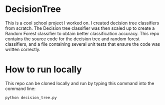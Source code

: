 # DecisionTree
This is a cool school project I worked on. I created decision tree classifiers from scratch. The Decision tree classifier was then scaled up to create a Random Forest classifier to obtain better classification accuracy. This repo contains the source code for the decision tree and random forest classifiers, and a file containing several unit tests that ensure the code was written correctly.

# How to run locally
This repo can be cloned locally and run by typing this command into the command line:

    python decision_tree.py
